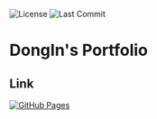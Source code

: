
![License](https://img.shields.io/github/license/senli1073/senli1073.github.io)
![Last Commit](https://img.shields.io/github/last-commit/DongInSong/DongInSong.github.io)

# DongIn's Portfolio

## Link
[![GitHub Pages](https://img.shields.io/badge/Portfolio-GitHub.io-181717?style=flat&logo=github&logoColor=white)](https://donginsong.github.io)
